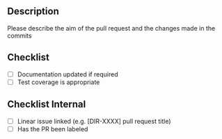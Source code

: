 ## Description

Please describe the aim of the pull request and the changes made in the commits

## Checklist

- [ ] Documentation updated if required
- [ ] Test coverage is appropriate
      
## Checklist Internal

- [ ] Linear issue linked (e.g. [DIR-XXXX] pull request title)
- [ ] Has the PR been labeled
